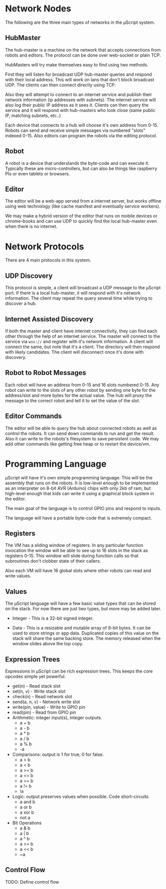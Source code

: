 # Network Nodes

The following are the three main types of networks in the μScript system.

## HubMaster

The hub-master is a machine on the network that accepts connections from robots
and editors.  The protocol can be done over web-socket or plain TCP.

HubMasters will try make themselves easy to find using two methods.

First they will listen for broadcast UDP hub-master queries and respond with
their local address.  This will work on lans that don't block broadcast UDP.
The clients can then connect directly using TCP.

Also they will attempt to connect to an internet service and publish their
network information (ip addresses with subnets).  The internet service will also
log their public IP address as it sees it.  Clients can then query the service
and it will respond with hub-masters who look close (same public IP, matching
subnets, etc..)

Each device that connects to a hub will choose it's own address from 0-15.
Robots can send and receive simple messages via numbered "slots" indexed 0-15.
Also editors can program the robots via the editing protocol.

## Robot

A robot is a device that understands the byte-code and can execute it.
Typically these are micro-controllers, but can also be things like raspberry PIs
or even tablets or browsers.

## Editor

The editor will be a web-app served from a internet server, but works offline
using web technology (like cache manifest and eventually service workers).

We may make a hybrid version of the editor that runs on mobile devices or
chrome-books and can use UDP to quickly find the local hub-master even when
there is no internet.

# Network Protocols

There are 4 main protocols in this system.

## UDP Discovery

This protocol is simple, a client will broadcast a UDP message to the μScript
port.  If there is a local hub-master, it will respond with it's network
information.  The client may repeat the query several time while trying to
discover a hub.

## Internet Assisted Discovery

If both the master and client have internet connectivity, they can find each
other through the help of an internet service.  The master will connect to the
service via `wss://` and register with it's network information.  A client will
connect the same, but note that it's a client.  The directory will then respond
with likely candidates.  The client will disconnect once it's done with
discovery.

## Robot to Robot Messages

Each robot will have an address from 0-15 and 16 slots numbered 0-15.  Any robot
can write to the slots of any other robot by sending one byte for the
address/slot and more bytes for the actual value.  The hub will proxy the
message to the correct robot and tell it to set the value of the slot.

## Editor Commands

The editor will be able to query the hub about connected robots as well as
control the robots.  It can send down commands to run and get the result.
Also it can write to the robots's filesystem to save persistent code.  We may
add other commands like getting free heap or to restart the device/vm.

# Programming Language

μScript will have it's own simple programming language.  This will be the
assembly that runs on the robots.  It is low-level enough to be implemented as
an interpreter on 8-bit AVR (Arduino) chips with only 2kb of ram, but high-level
enough that kids can write it using a graphical block system in the editor.

The main goal of the language is to control GPIO pins and respond to inputs.

The language will have a portable byte-code that is extremely compact.  

## Registers

The VM has a sliding window of registers.  In any particular function invocation
the window will be able to see up to 16 slots in the stack as registers 0-15.
This window will slide during function calls so that subroutines don't clobber
state of their callers.

Also each VM will have 16 global slots where other robots can read and write
values.

## Values

The μScript language will have a few basic value types that can be stored on the
stack.  For now there are just two types, but more may be added later.

 - Integer - This is a 32-bit signed integer.

 - Data - This is a resizable and mutable array of 8-bit bytes.  It can be used
   to store strings or app data.  Duplicated copies of this value on the stack
   will share the same backing store.  The memory released when the window
   slides above the top copy.

## Expression Trees

Expressions in μScript can be rich expression trees.  This keeps the core
opcodes simple yet powerful.

 - get(n) - Read stack slot
 - set(n, v) - Write stack slot
 - check(n) - Read network slot
 - send(a, n, v) - Network write slot
 - write(pin, value) - Write to GPIO pin
 - read(pin) - Read from GPIO pin
 - Arithmetic: integer input(s), integer outputs.
   - a + b
   - a - b
   - a * b
   - a / b
   - a % b
   - -a
 - Comparisons: output is 1 for true, 0 for false.
   - a > b
   - a < b
   - a >= b
   - a <= b
   - a == b
   - a != b
   - !a
 - Logic: output preserves values when possible.  Code short-circuits.
   - a and b
   - a or b
   - a xor b
   - not a
 - Bit Operations
   - a & b
   - a | b
   - a ^ b
   - a >> b
   - a << b
   - ~a

## Control Flow

TODO: Define control flow
